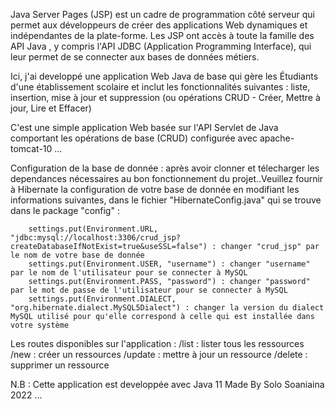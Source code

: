 Java Server Pages (JSP) est un cadre de programmation côté serveur qui permet aux développeurs de créer des applications Web dynamiques et indépendantes de la plate-forme. Les JSP ont accès à toute la famille des API Java , y compris l'API JDBC (Application Programming Interface), qui leur permet de se connecter aux bases de données métiers.

Ici, j'ai developpé une application Web Java de base qui gère les Étudiants d'une établissement scolaire et inclut les fonctionnalités suivantes : liste, insertion, mise à jour et suppression (ou opérations CRUD - Créer, Mettre à jour, Lire et Effacer)

C'est une simple application Web basée sur l'API Servlet de Java comportant les opérations de base (CRUD) configurée avec apache-tomcat-10 ...

Configuration de la base de donnée : après avoir clonner et télecharger les dependances nécessaires au bon fonctionnement du projet..Veuillez fournir à Hibernate la configuration de votre base de donnée en modifiant les informations suivantes, dans le fichier "HibernateConfig.java" qui se trouve dans le package "config" : 
	
        settings.put(Environment.URL, "jdbc:mysql://localhost:3306/crud_jsp?createDatabaseIfNotExist=true&useSSL=false") : changer "crud_jsp" par le nom de votre base de donnée
        settings.put(Environment.USER, "username") : changer "username" par le nom de l'utilisateur pour se connecter à MySQL
        settings.put(Environment.PASS, "password") : changer "password" par le mot de passe de l'utilisateur pour se connecter à MySQL
        settings.put(Environment.DIALECT, "org.hibernate.dialect.MySQL5Dialect") : changer la version du dialect MySQL utilisé pour qu'elle correspond à celle qui est installée dans votre système

Les routes disponibles sur l'application : 
	/list : lister tous les ressources 
	/new : créer un ressources
	/update : mettre à jour un ressource
	/delete : supprimer un ressource
 
N.B : Cette application est developpée avec Java 11 
Made By Solo Soaniaina 2022 ...
